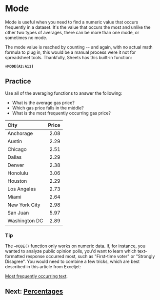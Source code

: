# Mode
Mode is useful when you need to find a numeric value that occurs frequently in a dataset. It's the value that occurs the most and unlike the other two types of averages, there can be more than one mode, or sometimes no mode.


The mode value is reached by counting -- and again, with no actual math formula to plug in, this would be a manual process were it not for spreadsheet tools. Thankfully, Sheets has this built-in function:

__`=MODE(A2:A11)`__

## Practice
Use all of the averaging functions to answer the following:
- What is the average gas price?
- Which gas price falls in the middle?
- What is the most frequently occurring gas price?

|City|Price|
|:--|--:|
|Anchorage|2.08|
|Austin|2.29|
|Chicago|2.51|
|Dallas|2.29|
|Denver|2.38|
|Honolulu|3.06|
|Houston|2.29|
|Los Angeles|2.73|
|Miami|2.64|
|New York City|2.98|
|San Juan|5.97|
|Washington DC|2.89|

### Tip
The `=MODE()` function only works on numeric data. If, for instance, you wanted to analyze public opinion polls, you'd want to learn which text-formatted response occurred most, such as "First-time voter" or "Strongly Disagree". You would need to combine a few tricks, which are best described in this article from Exceljet:

[Most frequently occurring text](https://exceljet.net/formula/most-frequently-occurring-text).

## Next: [Percentages](../percentages/readme.md)
